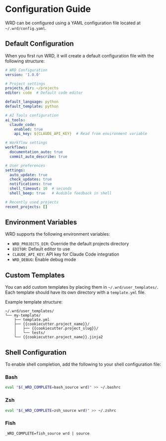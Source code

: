 # Configuration Guide

WRD can be configured using a YAML configuration file located at `~/.wrd/config.yaml`.

## Default Configuration

When you first run WRD, it will create a default configuration file with the following structure:

```yaml
# WRD Configuration
version: '1.0.0'

# Project settings
projects_dir: ~/projects
editor: code  # Default code editor

default_language: python
default_template: python

# AI Tools configuration
ai_tools:
  claude_code:
    enabled: true
    api_key: ${CLAUDE_API_KEY}  # Read from environment variable

# Workflow settings
workflows:
  documentation_auto: true
  commit_auto_describe: true

# User preferences
settings:
  auto_update: true
  check_updates: true
  notifications: true
  shell_timeout: 10  # seconds
  shell_beep: true   # Audible feedback in shell

# Recently used projects
recent_projects: []
```

## Environment Variables

WRD supports the following environment variables:

- `WRD_PROJECTS_DIR`: Override the default projects directory
- `EDITOR`: Default editor to use
- `CLAUDE_API_KEY`: API key for Claude Code integration
- `WRD_DEBUG`: Enable debug mode

## Custom Templates

You can add custom templates by placing them in `~/.wrd/user_templates/`. Each template should have its own directory with a `template.yml` file.

Example template structure:

```
~/.wrd/user_templates/
└── my-template/
    ├── template.yml
    ├── {{cookiecutter.project_name}}/
    │   ├── {{cookiecutter.project_slug}}/
    │   └── tests/
    └── {{cookiecutter.project_name}}.jinja2
```

## Shell Configuration

To enable shell completion, add the following to your shell configuration file:

### Bash

```bash
eval "$(_WRD_COMPLETE=bash_source wrd)" >> ~/.bashrc
```

### Zsh

```zsh
eval "$(_WRD_COMPLETE=zsh_source wrd)" >> ~/.zshrc
```

### Fish

```fish
_WRD_COMPLETE=fish_source wrd | source
```
